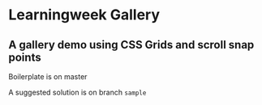 # Learningweek Gallery
## A gallery demo using CSS Grids and scroll snap points

Boilerplate is on master

A suggested solution is on branch `sample`
